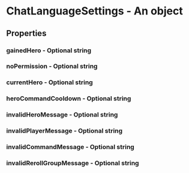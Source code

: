 

# ChatLanguageSettings - An object



## Properties



### gainedHero - Optional string



### noPermission - Optional string



### currentHero - Optional string



### heroCommandCooldown - Optional string



### invalidHeroMessage - Optional string



### invalidPlayerMessage - Optional string



### invalidCommandMessage - Optional string



### invalidRerollGroupMessage - Optional string

